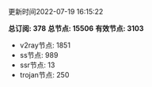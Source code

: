 更新时间2022-07-19 16:15:22

**总订阅: 378**
**总节点: 15506**
**有效节点: 3103**
- v2ray节点: 1851
- ss节点: 989
- ssr节点: 13
- trojan节点: 250
